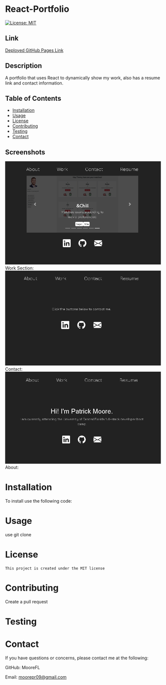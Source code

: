 # React-Portfolio
  [![License: MIT](https://img.shields.io/badge/License-MIT-yellow.svg)](https://opensource.org/licenses/MIT)

  ## Link
  [Deployed GitHub Pages Link](https://moorefl.github.io/React-Portfolio/)

  ## Description 
A portfolio that uses React to dynamically show my work, also has a resume link and contact information.
  ## Table of Contents 
  * [Installation](#installation) 
  * [Usage](#Usage)
  * [License](#License)
  * [Contributing](#Contributing)
  * [Testing](#Testing)
  * [Contact](#Contact)
  
  ## Screenshots
  <img src="src\images\WorkSS.PNG">Work Section:</img>
  <img src="src\images\ContactSS.PNG">Contact:</img>
  <img src="src\images\AboutSS.PNG">About:</img>


  # Installation
  To install use the following code:
   

  # Usage
  use git clone
  
  # License
    This project is created under the MIT license

  # Contributing
  Create a pull request

  # Testing
  

  # Contact
  If you have questions or concerns, please contact me at the following: 

  GitHub: MooreFL 

  Email: moorepr09@gmail.com	 
